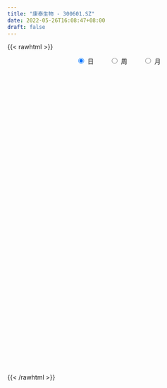 ```yaml
---
title: "康泰生物 - 300601.SZ"
date: 2022-05-26T16:08:47+08:00
draft: false
---
```

{{< rawhtml >}}
    <div style="text-align: center">
        <label style="padding: 1rem;"><input style="margin-right: .5rem" type="radio" name="period" value="D" checked onclick="period_change(this)">日</label>
        <label style="padding: 1rem;"><input style="margin-right: .5rem" type="radio" name="period" value="W" onclick="period_change(this)">周</label>
        <label style="padding: 1rem;"><input style="margin-right: .5rem" type="radio" name="period" value="M" onclick="period_change(this)">月</label>
    </div>
    <div id="chart" style="height: 700px;"></div> 
    <script type="text/javascript">
        const D_v = [157591.32,130739.62,96807.3,70412.9,81219.79,121779.11,111017.1,78171.06,74731.75,67696.69,101827.7,82038.8,86595.64,144730.75,92958.13,63086.51,44357.38,46524.31,60143.22,70137.97,184934.45,74313.95,112107.47,85290.79,111215.55,109765.49,82630.67,53279.9,64046.19,82889.28,73083.79,55543.58,56175.49,70438.43,64969.24,64443.91,67229.91,67510.41,51926.07,83695.88,79371.31,79627.63,56641.59,51236.12,65088.14,50916.62,119945.15,164902.64,135269.26,102887.72,70202.2,55582.97,71632.41,75748.34,66501.03,107015.68,73311.4,288946.39,182324.79,80677.66,75705.83,85048.46,57100.21,54515.05,43772.39,80051.89,44137.3,42536.88,81149.67,77238.54,59747.78,43034.31,77319.7,53675.17,81295.06,64558.06,85604.55,79567.23,54720.6,67064.95,64536.51,40101.42,130718.04,117718.56,47810.74,62526.15,94789.88,86370.16,150104.8,70610.59,48204.7,57213.11,68697.86,65426.74,53607.22,39865.08,62216.84,88875.37,57254.39,37557.38,45912.27,47546.37,44906.92,50518.82,35777.48,74972.11,174700.01,98171.37,55005.9,50968.87,41127.17,45767.44,51521.11,81171.35,45323.39,61063.23,45779.38,61681.13,40091.41,67044.97,38636.7,33527.53,62100.65,149513.16,74400.2,61665.75,39158.69,45449.3,38578.97,51565.93,70686.66,45071.12,124242.2,81942.42,40788.43,35248.26,51698.48,47785.42,28450.04,43068.41,59698.09,51466.04,48901.05,52443.5,42591.86,52169.87,77802.21,41394.4,24437.17,22809.87,72841.41,35045.32,23060.98,26621.87,32573.6,60618.77,48930.21,54694.46,132383.2,74968.78,46681.69,67035.22,48137.99,49466.1,37566.69,54420.06,44223.99,43928.6,58121.59,39509.17,51274.59,40271.07,47099.17,49515.31,42063.07,33874.31,43858.05,40847.82,46444.12,40342.57,76896.77,45308.24,51484.55,39378.89,28780.1,36862.52,75446.68,45796.23,67379.75,71441.43,87243.41,62663.23,40384.12,31424.36,32476.71,47119.17,80140.06,67986.58,94103.26,60126.04,88009.81,74604.33,68281.62,76174.54,129812.68,164600.19,160753.27,71567.22,72498.97,150610.25,89913.13,59783.54,83592.23,64305.93,46958.33,64694.04,45566.15,37603.44,37942.24,49359.69,41086.78,53320.78,82083.51,52463.48,73493.31,51896.0,35228.43,38568.14,120163.48,95781.52,72543.01,84419.09,94127.89,80402.83,72057.72,47282.08,36579.69,44944.73,75467.07,85398.85,52312.06,51679.66,296007.33,129308.64,104374.74,89398.67,84929.92,81513.98,51739.53,49471.4]
const D_histogram = [0.0,-0.843988604,-1.4592071558,-1.7955283897,-2.2211075629,-2.7376417326,-2.4205027318,-2.3162785398,-2.4207901889,-2.616495908,-1.9588670216,-1.3724184903,-1.189808353,-1.7318208555,-1.6543523723,-1.2480865139,-0.9342467525,-0.8657850982,-0.747155039,-0.296075578,-1.1114338756,-1.6339951563,-2.2487098633,-2.4522871209,-2.5314924979,-2.0728182548,-1.3854401799,-0.8593774367,-0.1697996664,0.7265394563,0.9444818443,1.3283194829,1.6688627824,1.5545363339,1.7641369311,1.8377835384,1.685771336,1.3067066815,0.9613458584,1.3499823157,1.8226124623,2.0764445663,2.0242599303,1.7898407259,1.6779151847,1.5162358649,1.9438809881,1.1368268589,0.0621486242,-1.0095046037,-1.7560036305,-1.8984947107,-1.4711150791,-1.3554641555,-0.9289772246,-0.0147508526,0.4800628485,2.0546949827,2.2782452593,2.1014130575,1.8308758894,1.214365418,0.8662909969,0.4214054863,0.2182592616,0.2607982962,0.3513935135,0.4417342962,0.091453445,0.2793999598,0.2652868868,0.14566436,-0.3307623744,-0.5614568689,-0.776880261,-0.9963953422,-1.2129802177,-1.5428153749,-1.5078332181,-1.0446381725,-0.8466891746,-0.7190517457,0.051330092,-0.0023514319,-0.0898052588,-0.239465217,-0.687049373,-1.1429454822,-0.6641763633,-0.5645420035,-0.3996812212,-0.1011052264,-0.0180142669,0.2019348978,0.2623053518,0.5297737631,0.5155108721,0.541855223,0.4289385284,0.5355349003,0.7492967237,0.7709780468,0.6610769515,0.8079997495,0.8236390069,1.1046541831,1.5915505547,1.9415743602,1.9807330316,1.786571374,1.5339619815,1.3814618241,1.0840410547,0.5602122359,0.2505956952,0.1464240803,0.0465986254,-0.1844984402,-0.2198575274,-0.2546216048,-0.3268151451,-0.3209365162,-0.1533813641,0.5244430913,0.7737995188,0.7455087555,0.7491090492,0.6635882602,0.5264551454,0.464431357,0.6482359003,0.6189055166,0.7777542518,0.6972821495,0.5115572742,0.3316115495,0.0433499422,-0.2601371937,-0.4226480995,-0.4471103165,-0.2378787883,-0.1223422263,-0.1312982328,-0.0318056237,-0.0577447072,-0.2322863475,-0.6121817408,-0.8352737294,-0.9005370555,-0.9252203798,-1.0748668099,-1.1438479851,-1.0781890232,-0.9374210686,-0.8677762339,-0.7282349044,-0.7253993975,-0.7716440467,-1.1501548426,-1.3117705668,-1.3221496482,-1.0127317034,-0.8352333001,-0.5608348486,-0.3945225881,-0.1416789588,-0.0249438152,-0.0066013736,-0.1000156679,-0.1664545957,-0.3282718124,-0.3600353804,-0.4494733625,-0.5291424943,-0.5813518737,-0.5593194309,-0.3336423741,-0.059041468,0.2211144905,0.371499367,0.2027106846,0.0968888404,0.226674732,0.3838574945,0.4661344529,0.5592658829,0.7085652694,0.6666481017,0.8220936562,0.766388002,0.9413564439,1.058774449,1.0658203544,1.0117375907,0.8764737033,0.7694486459,0.4114784169,-0.0623393001,-0.5206080995,-0.6765253483,-0.4238971875,-0.2191244406,-0.3104904687,-0.3324462497,0.047752379,0.7314499063,1.3030236822,1.4306014419,1.6005181318,2.0071404713,2.1316308435,1.8502837221,1.8956269465,1.7688934166,1.6492365143,1.2148877482,0.9140885465,0.4815752098,0.1635800371,-0.0663403687,-0.2990526363,-0.7210214901,-1.0253362268,-1.1469969295,-1.3545036665,-1.5437779268,-1.5831011512,-1.6727398851,-2.0062129993,-2.4462122901,-2.677364863,-2.499020635,-2.3625026778,-1.9253115236,-1.4796530324,-1.1692924888,-0.8022617131,-0.4554135751,-0.0828385288,0.3337445227,0.526206883,0.566906209,0.0431888396,-0.2000323032,-0.2510469939,-0.0647485011,0.2364240854,0.3003476285,0.448934246,0.4637223885]
const D_fast = [0.0,-1.054985755,-2.0350060957,-2.8202094271,-3.801065491,-5.0020100939,-5.289996776,-5.7648422189,-6.4745514153,-7.3243811114,-7.1564689804,-6.9131250716,-7.0279670227,-8.002934739,-8.3390543488,-8.2448101189,-8.1645320457,-8.3125166659,-8.3806753664,-8.0036148,-9.0968315664,-10.0278916362,-11.2047838091,-12.0214328469,-12.7335113484,-12.793041669,-12.452023639,-12.140805255,-11.4936774013,-10.4157034145,-9.9616405655,-9.2457230562,-8.4879640611,-8.2136564261,-7.5630215961,-7.0299291042,-6.7604984727,-6.8128864568,-6.9179108152,-6.1917787791,-5.2634955168,-4.4905522712,-4.0366719247,-3.8236309476,-3.5160776926,-3.2986980461,-2.3850826759,-2.9079300904,-3.9670711691,-5.2911005479,-6.4766004823,-7.0937152402,-7.0341143783,-7.2573294936,-7.0630868689,-6.15254821,-5.5377187968,-3.449412917,-2.6563013255,-2.3077802629,-2.1205984587,-2.4335175756,-2.5650192475,-2.9045533865,-3.0531347958,-2.9453961872,-2.7669525914,-2.5661782347,-2.8935957247,-2.6357992199,-2.5835905713,-2.6667970081,-3.225914336,-3.5969730478,-4.0066165052,-4.4752304219,-4.9950603518,-5.7105993527,-6.0525755004,-5.8505399979,-5.8642632937,-5.9163888013,-5.1331744405,-5.1874438224,-5.2973489641,-5.5068752265,-6.1262217258,-6.8678542055,-6.5551291774,-6.5966303185,-6.5316898415,-6.2583901533,-6.1798027605,-5.9093698714,-5.7834230794,-5.3835112273,-5.2688964004,-5.1070882436,-5.1127703061,-4.8722902091,-4.4712042048,-4.2567783701,-4.2014102275,-3.8524874921,-3.630938483,-3.073759761,-2.1889757507,-1.3535583552,-0.8192164259,-0.56673524,-0.4358541371,-0.2429888385,-0.2693993442,-0.6531751041,-0.900142721,-0.9677083158,-1.0558841143,-1.33310579,-1.4234292591,-1.5218487376,-1.6757460642,-1.7501015644,-1.6208917532,-0.8119565251,-0.3691502179,-0.2110637923,-0.0201862362,0.0601900397,0.0546707114,0.1087547622,0.4546182805,0.580014276,0.9333015742,1.0271500093,0.9693144526,0.8722716152,0.5948474935,0.2263260592,-0.0418468715,-0.1780866677,-0.0283248366,0.0566261688,0.0148456042,0.1063868074,0.0660115471,-0.1666016801,-0.6995425086,-1.1314529296,-1.4218505195,-1.6778389388,-2.0962020713,-2.4511452428,-2.6550335367,-2.7486208492,-2.895920073,-2.9384374697,-3.1169518122,-3.3561074729,-4.0221569796,-4.5117153454,-4.8526318389,-4.79639682,-4.8277067417,-4.6935170024,-4.6258353889,-4.4084114993,-4.2979123094,-4.2812202113,-4.3996384226,-4.5076909993,-4.751576169,-4.8733485822,-5.0751549049,-5.2871096603,-5.4846570081,-5.602454423,-5.4601879597,-5.2003474206,-4.8649128396,-4.6216531212,-4.7397641325,-4.8213637666,-4.6349091921,-4.3817620559,-4.1829514842,-3.9500035835,-3.6235628798,-3.498818022,-3.1378490535,-3.0019577071,-2.5916501542,-2.2095385369,-1.9360375429,-1.7371859089,-1.6533313705,-1.5679942664,-1.8230948912,-2.3124974332,-2.9009182575,-3.2259668434,-3.0793129795,-2.9293213427,-3.098309988,-3.2033773314,-2.811240608,-1.9446806041,-1.0473509076,-0.5621227875,0.0079234353,0.9163308926,1.5737289758,1.7549527848,2.2742027459,2.5896925702,2.8823447964,2.7517179674,2.6794409023,2.3673213681,2.0902212046,1.8437157066,1.53624028,0.9340160536,0.3733672603,-0.0350426748,-0.5811753285,-1.1563940705,-1.5914925827,-2.0993162879,-2.9343426519,-3.9858950151,-4.8863888038,-5.3327997345,-5.7869074468,-5.8310441736,-5.7552989404,-5.7372615191,-5.5707961717,-5.3378014274,-4.9859360133,-4.4859168311,-4.1619027501,-3.9794768718,-4.4923970314,-4.78562625,-4.8994026891,-4.7292913216,-4.3690127137,-4.2300022635,-3.9691820844,-3.8384633449]
const D_slow = [0.0,-0.210997151,-0.5757989399,-1.0246810374,-1.5799579281,-2.2643683613,-2.8694940442,-3.4485636792,-4.0537612264,-4.7078852034,-5.1976019588,-5.5407065814,-5.8381586696,-6.2711138835,-6.6847019766,-6.996723605,-7.2302852932,-7.4467315677,-7.6335203274,-7.7075392219,-7.9853976908,-8.3938964799,-8.9560739458,-9.569145726,-10.2020188505,-10.7202234142,-11.0665834591,-11.2814278183,-11.3238777349,-11.1422428708,-10.9061224098,-10.574042539,-10.1568268435,-9.76819276,-9.3271585272,-8.8677126426,-8.4462698086,-8.1195931382,-7.8792566736,-7.5417610947,-7.0861079791,-6.5669968376,-6.060931855,-5.6134716735,-5.1939928773,-4.8149339111,-4.3289636641,-4.0447569493,-4.0292197933,-4.2815959442,-4.7205968518,-5.1952205295,-5.5629992993,-5.9018653381,-6.1341096443,-6.1377973574,-6.0177816453,-5.5041078997,-4.9345465848,-4.4091933204,-3.9514743481,-3.6478829936,-3.4313102444,-3.3259588728,-3.2713940574,-3.2061944834,-3.118346105,-3.0079125309,-2.9850491697,-2.9151991797,-2.848877458,-2.812461368,-2.8951519616,-3.0355161789,-3.2297362441,-3.4788350797,-3.7820801341,-4.1677839778,-4.5447422824,-4.8059018255,-5.0175741191,-5.1973370555,-5.1845045325,-5.1850923905,-5.2075437052,-5.2674100095,-5.4391723527,-5.7249087233,-5.8909528141,-6.032088315,-6.1320086203,-6.1572849269,-6.1617884936,-6.1113047692,-6.0457284312,-5.9132849904,-5.7844072724,-5.6489434667,-5.5417088346,-5.4078251095,-5.2205009285,-5.0277564168,-4.862487179,-4.6604872416,-4.4545774899,-4.1784139441,-3.7805263054,-3.2951327154,-2.7999494575,-2.353306614,-1.9698161186,-1.6244506626,-1.3534403989,-1.2133873399,-1.1507384161,-1.1141323961,-1.1024827397,-1.1486073498,-1.2035717316,-1.2672271328,-1.3489309191,-1.4291650482,-1.4675103892,-1.3363996164,-1.1429497367,-0.9565725478,-0.7692952855,-0.6033982204,-0.4717844341,-0.3556765948,-0.1936176197,-0.0388912406,0.1555473224,0.3298678597,0.4577571783,0.5406600657,0.5514975513,0.4864632528,0.380801228,0.2690236488,0.2095539518,0.1789683952,0.146143837,0.1381924311,0.1237562543,0.0656846674,-0.0873607678,-0.2961792002,-0.521313464,-0.752618559,-1.0213352614,-1.3072972577,-1.5768445135,-1.8111997806,-2.0281438391,-2.2102025652,-2.3915524146,-2.5844634263,-2.8720021369,-3.1999447786,-3.5304821907,-3.7836651165,-3.9924734416,-4.1326821537,-4.2313128008,-4.2667325405,-4.2729684943,-4.2746188377,-4.2996227546,-4.3412364036,-4.4233043567,-4.5133132018,-4.6256815424,-4.757967166,-4.9033051344,-5.0431349921,-5.1265455856,-5.1413059526,-5.08602733,-4.9931524883,-4.9424748171,-4.918252607,-4.861583924,-4.7656195504,-4.6490859372,-4.5092694664,-4.3321281491,-4.1654661237,-3.9599427097,-3.7683457091,-3.5330065982,-3.2683129859,-3.0018578973,-2.7489234996,-2.5298050738,-2.3374429123,-2.2345733081,-2.2501581331,-2.380310158,-2.5494414951,-2.655415792,-2.7101969021,-2.7878195193,-2.8709310817,-2.858992987,-2.6761305104,-2.3503745899,-1.9927242294,-1.5925946964,-1.0908095786,-0.5579018677,-0.0953309372,0.3785757994,0.8207991536,1.2331082821,1.5368302192,1.7653523558,1.8857461583,1.9266411675,1.9100560753,1.8352929163,1.6550375437,1.398703487,1.1119542547,0.773328338,0.3873838563,-0.0083914315,-0.4265764028,-0.9281296526,-1.5396827251,-2.2090239408,-2.8337790996,-3.424404769,-3.9057326499,-4.275645908,-4.5679690302,-4.7685344585,-4.8823878523,-4.9030974845,-4.8196613538,-4.6881096331,-4.5463830808,-4.5355858709,-4.5855939467,-4.6483556952,-4.6645428205,-4.6054367991,-4.530349892,-4.4181163305,-4.3021857334]
const D_data = [['2021-05-17', 217.6243, 201.3074, 199.3526, 221.3145],['2021-05-18', 201.477, 188.0824, 184.5617, 203.2623],['2021-05-19', 189.2992, 186.0079, 180.5324, 192.9795],['2021-05-20', 186.8357, 185.4993, 181.5198, 188.5013],['2021-05-21', 187.9727, 180.5125, 178.3282, 187.9727],['2021-05-24', 179.8043, 174.5482, 166.6791, 181.4899],['2021-05-25', 183.2751, 182.0185, 177.4107, 184.482],['2021-05-26', 178.0091, 178.1387, 171.8454, 179.8143],['2021-05-27', 176.6527, 173.0821, 169.721, 176.6527],['2021-05-28', 173.0921, 168.4743, 167.2974, 173.2616],['2021-05-31', 171.5462, 177.8794, 170.0501, 181.8988],['2021-06-01', 182.5172, 178.2584, 175.5356, 185.0106],['2021-06-02', 181.0909, 173.4412, 172.753, 183.5145],['2021-06-03', 173.5409, 161.3432, 160.9442, 173.5409],['2021-06-04', 159.4881, 165.562, 155.6981, 165.9909],['2021-06-07', 165.7016, 168.8533, 162.5699, 172.0947],['2021-06-08', 167.8659, 167.7562, 166.3599, 172.2643],['2021-06-09', 166.2602, 163.9463, 163.1983, 169.0428],['2021-06-10', 164.0261, 163.3578, 162.54, 167.3872],['2021-06-11', 163.1584, 167.5567, 160.655, 168.8433],['2021-06-15', 163.0686, 149.0058, 147.5995, 163.1484],['2021-06-16', 150.5717, 146.7717, 145.1261, 153.2546],['2021-06-17', 147.6095, 139.7303, 139.6605, 147.9087],['2021-06-18', 142.6227, 139.4511, 138.5335, 143.5702],['2021-06-21', 139.6904, 136.828, 136.5188, 141.2862],['2021-06-22', 137.6359, 141.2563, 134.943, 141.6054],['2021-06-23', 140.1293, 144.2883, 139.6306, 146.8116],['2021-06-24', 143.3508, 143.0615, 141.7849, 145.6148],['2021-06-25', 143.6201, 146.3827, 142.134, 147.8688],['2021-06-28', 147.6095, 151.8982, 145.3954, 152.2572],['2021-06-29', 151.3895, 145.515, 145.515, 151.3895],['2021-06-30', 144.6174, 148.6069, 143.5004, 150.4021],['2021-07-01', 150.1228, 149.7538, 149.1853, 153.7931],['2021-07-02', 149.5145, 144.5376, 143.2809, 149.5145],['2021-07-05', 144.5376, 148.8263, 142.6327, 149.2053],['2021-07-06', 148.6069, 148.0384, 144.1187, 149.1055],['2021-07-07', 148.3077, 145.1759, 145.0762, 150.2026],['2021-07-08', 145.1759, 140.9072, 140.4185, 146.3728],['2021-07-09', 141.4558, 139.1319, 138.3141, 142.124],['2021-07-12', 138.8327, 148.2777, 135.8406, 148.6069],['2021-07-13', 150.6016, 151.8982, 148.6866, 156.1669],['2021-07-14', 150.5218, 151.7186, 149.704, 157.2141],['2021-07-15', 151.7087, 149.1754, 146.1135, 151.7087],['2021-07-16', 148.4473, 146.8116, 145.9838, 150.3822],['2021-07-19', 149.6042, 148.0284, 147.4898, 153.843],['2021-07-20', 149.5544, 147.2305, 146.2132, 152.5464],['2021-07-21', 146.6121, 156.0771, 144.1187, 157.4834],['2021-07-22', 156.0771, 140.2091, 139.5209, 156.5758],['2021-07-23', 138.6233, 131.6517, 127.6722, 138.6233],['2021-07-26', 131.532, 124.8896, 121.7579, 131.532],['2021-07-27', 125.7374, 122.2765, 121.1595, 127.8617],['2021-07-28', 122.2665, 125.2586, 120.9301, 125.5179],['2021-07-29', 127.4229, 131.0533, 125.9069, 131.8412],['2021-07-30', 128.6596, 126.6649, 123.6728, 130.3352],['2021-08-02', 126.6649, 130.2554, 122.9348, 131.0433],['2021-08-03', 130.2554, 138.7529, 128.7594, 142.6127],['2021-08-04', 137.6359, 136.6385, 133.6564, 138.733],['2021-08-05', 147.7092, 155.9873, 146.8116, 158.5705],['2021-08-06', 149.6042, 144.9266, 143.0416, 150.5916],['2021-08-09', 141.6253, 141.1266, 138.7529, 144.0589],['2021-08-10', 141.3959, 139.7204, 138.6332, 143.5004],['2021-08-11', 138.6332, 133.6564, 133.6464, 139.0621],['2021-08-12', 130.1557, 134.7336, 130.0958, 136.09],['2021-08-13', 134.3745, 131.4024, 130.9336, 135.6312],['2021-08-16', 129.9562, 132.4596, 129.657, 134.6338],['2021-08-17', 133.5766, 134.8333, 133.5766, 138.4338],['2021-08-18', 134.6338, 135.5913, 134.1451, 137.2369],['2021-08-19', 135.6412, 135.9603, 134.8931, 138.2343],['2021-08-20', 135.6212, 129.5174, 126.6849, 135.6212],['2021-08-23', 129.1683, 135.5514, 129.1683, 137.1472],['2021-08-24', 134.6538, 133.2974, 130.9536, 136.1299],['2021-08-25', 132.6491, 131.3725, 129.9761, 134.1451],['2021-08-26', 132.0606, 124.7998, 124.3311, 132.0606],['2021-08-27', 125.1689, 125.1788, 123.623, 128.0213],['2021-08-30', 126.1662, 123.1741, 121.6681, 129.4475],['2021-08-31', 123.1143, 120.7506, 119.0451, 124.4308],['2021-09-01', 121.8776, 118.1973, 113.6992, 121.8776],['2021-09-02', 119.6235, 113.6194, 112.9612, 120.4214],['2021-09-03', 113.6992, 115.5443, 111.7045, 116.1826],['2021-09-06', 118.686, 120.571, 118.686, 121.6781],['2021-09-07', 120.571, 117.5789, 116.0729, 120.571],['2021-09-08', 118.4865, 116.2225, 115.7039, 118.5564],['2021-09-09', 115.8136, 125.7074, 113.3701, 126.5652],['2021-09-10', 121.6881, 116.6015, 116.3023, 122.6555],['2021-09-13', 116.6913, 115.0157, 114.2976, 118.1973],['2021-09-14', 115.6341, 112.7118, 112.4026, 116.3422],['2021-09-15', 112.2032, 106.219, 105.3114, 112.2032],['2021-09-16', 105.7203, 102.1298, 101.7309, 107.1166],['2021-09-17', 102.828, 112.3528, 99.8359, 118.5264],['2021-09-22', 107.715, 107.8247, 106.5182, 110.6273],['2021-09-23', 106.3187, 108.104, 104.3839, 110.6972],['2021-09-24', 108.104, 109.9591, 106.4085, 112.1334],['2021-09-27', 109.7098, 107.366, 106.229, 112.3727],['2021-09-28', 107.3061, 109.1014, 105.7303, 112.0835],['2021-09-29', 109.8, 107.18, 106.87, 112.99],['2021-09-30', 109.24, 110.13, 108.35, 111.35],['2021-10-08', 105.0, 106.87, 103.01, 107.9],['2021-10-11', 106.01, 107.02, 105.64, 112.3],['2021-10-12', 106.5, 104.63, 103.57, 109.0],['2021-10-13', 104.44, 106.97, 103.8, 107.2],['2021-10-14', 106.97, 108.94, 106.91, 110.6],['2021-10-15', 109.98, 107.05, 106.73, 110.97],['2021-10-18', 106.32, 105.03, 104.01, 107.8],['2021-10-19', 105.78, 108.26, 104.28, 108.5],['2021-10-20', 108.15, 107.06, 105.59, 109.38],['2021-10-21', 107.06, 111.35, 106.29, 111.55],['2021-10-22', 107.99, 116.53, 106.8, 121.19],['2021-10-25', 116.68, 118.0, 113.61, 118.68],['2021-10-26', 117.65, 116.3, 115.63, 119.48],['2021-10-27', 116.32, 114.1, 113.4, 117.38],['2021-10-28', 114.1, 113.18, 112.01, 116.44],['2021-10-29', 114.0, 114.25, 111.2, 115.8],['2021-11-01', 115.14, 111.99, 111.5, 115.89],['2021-11-02', 111.83, 107.4, 105.97, 111.83],['2021-11-03', 108.0, 107.98, 107.12, 109.74],['2021-11-04', 109.74, 109.43, 107.92, 112.35],['2021-11-05', 108.12, 108.85, 107.61, 111.2],['2021-11-08', 106.88, 106.09, 103.41, 107.76],['2021-11-09', 106.0, 107.49, 106.0, 109.79],['2021-11-10', 108.48, 106.94, 105.0, 109.45],['2021-11-11', 105.63, 105.76, 105.0, 107.48],['2021-11-12', 106.0, 106.1, 105.31, 106.95],['2021-11-15', 106.5, 108.2, 106.17, 109.28],['2021-11-16', 107.31, 116.84, 107.31, 117.36],['2021-11-17', 115.3, 114.33, 114.0, 117.38],['2021-11-18', 115.0, 111.91, 111.6, 116.77],['2021-11-19', 112.2, 112.72, 111.3, 113.48],['2021-11-22', 113.7, 111.85, 111.03, 113.77],['2021-11-23', 112.03, 111.0, 110.79, 113.5],['2021-11-24', 111.19, 111.74, 109.5, 113.5],['2021-11-25', 111.98, 115.56, 111.51, 116.61],['2021-11-26', 115.98, 113.8, 113.62, 116.31],['2021-11-29', 119.72, 117.08, 115.13, 121.0],['2021-11-30', 115.97, 114.92, 113.21, 117.04],['2021-12-01', 114.47, 113.42, 113.02, 114.58],['2021-12-02', 113.06, 112.91, 112.55, 114.27],['2021-12-03', 112.56, 110.51, 110.0, 113.28],['2021-12-06', 111.0, 108.7, 108.6, 112.55],['2021-12-07', 108.74, 108.99, 108.11, 109.69],['2021-12-08', 108.37, 109.91, 106.72, 110.62],['2021-12-09', 109.5, 113.1, 109.1, 113.5],['2021-12-10', 112.43, 112.69, 111.58, 113.88],['2021-12-13', 112.68, 111.34, 111.25, 114.88],['2021-12-14', 111.35, 112.9, 111.34, 114.92],['2021-12-15', 112.55, 111.51, 111.51, 113.79],['2021-12-16', 111.05, 109.0, 108.55, 112.25],['2021-12-17', 109.0, 104.58, 103.0, 109.98],['2021-12-20', 104.58, 104.3, 103.66, 105.6],['2021-12-21', 103.99, 104.74, 103.25, 105.5],['2021-12-22', 105.16, 104.18, 104.0, 105.36],['2021-12-23', 104.31, 101.21, 99.94, 104.31],['2021-12-24', 100.97, 100.57, 100.01, 101.82],['2021-12-27', 100.6, 101.15, 100.3, 101.81],['2021-12-28', 101.27, 101.6, 101.07, 102.12],['2021-12-29', 101.89, 100.28, 100.25, 102.1],['2021-12-30', 100.3, 100.78, 96.51, 100.82],['2021-12-31', 100.69, 98.54, 98.1, 101.61],['2022-01-04', 98.19, 96.85, 96.13, 98.48],['2022-01-05', 96.87, 90.37, 89.8, 97.36],['2022-01-06', 89.89, 90.2, 88.57, 91.48],['2022-01-07', 90.0, 90.09, 89.64, 90.99],['2022-01-10', 90.0, 93.45, 89.99, 93.54],['2022-01-11', 93.69, 91.82, 90.85, 93.69],['2022-01-12', 92.65, 93.12, 91.37, 94.48],['2022-01-13', 92.84, 91.98, 91.78, 93.5],['2022-01-14', 91.02, 93.38, 90.65, 94.18],['2022-01-17', 93.39, 92.0, 91.21, 93.5],['2022-01-18', 91.73, 90.51, 90.35, 92.45],['2022-01-19', 90.08, 88.25, 87.15, 90.5],['2022-01-20', 88.49, 87.43, 87.14, 90.0],['2022-01-21', 87.73, 84.79, 84.77, 87.84],['2022-01-24', 84.54, 84.98, 83.66, 85.96],['2022-01-25', 85.0, 82.95, 82.88, 86.25],['2022-01-26', 82.95, 81.55, 81.01, 83.72],['2022-01-27', 81.7, 80.4, 80.2, 82.22],['2022-01-28', 80.61, 80.08, 80.0, 81.44],['2022-02-07', 80.69, 82.22, 80.66, 82.63],['2022-02-08', 82.0, 83.3, 81.4, 83.37],['2022-02-09', 83.07, 84.21, 82.6, 84.8],['2022-02-10', 83.26, 83.27, 82.78, 84.18],['2022-02-11', 83.0, 78.74, 78.3, 83.25],['2022-02-14', 78.1, 78.2, 77.0, 80.6],['2022-02-15', 78.89, 80.65, 77.65, 80.74],['2022-02-16', 80.6, 81.33, 79.79, 82.11],['2022-02-17', 81.33, 80.71, 80.18, 81.46],['2022-02-18', 80.73, 81.08, 79.3, 81.26],['2022-02-21', 82.62, 82.32, 81.5, 84.68],['2022-02-22', 81.01, 80.16, 79.6, 81.36],['2022-02-23', 80.01, 82.96, 79.82, 84.0],['2022-02-24', 82.26, 80.67, 79.5, 84.73],['2022-02-25', 81.8, 84.05, 81.61, 85.1],['2022-02-28', 83.79, 84.44, 82.4, 85.47],['2022-03-01', 84.3, 83.8, 83.25, 84.83],['2022-03-02', 83.5, 83.33, 82.4, 83.95],['2022-03-03', 84.2, 82.18, 82.18, 84.39],['2022-03-04', 81.9, 82.19, 81.51, 84.39],['2022-03-07', 82.19, 77.93, 77.0, 82.48],['2022-03-08', 78.21, 74.04, 73.96, 79.09],['2022-03-09', 74.21, 71.14, 68.46, 75.2],['2022-03-10', 72.56, 72.43, 71.61, 73.56],['2022-03-11', 71.55, 77.0, 70.5, 77.17],['2022-03-14', 76.2, 77.0, 76.0, 78.78],['2022-03-15', 75.98, 72.99, 72.99, 77.5],['2022-03-16', 74.35, 72.89, 69.5, 74.8],['2022-03-17', 73.99, 78.38, 73.96, 80.0],['2022-03-18', 78.5, 84.99, 77.81, 85.19],['2022-03-21', 87.05, 87.45, 85.84, 90.5],['2022-03-22', 86.66, 84.57, 84.48, 86.97],['2022-03-23', 84.68, 86.87, 83.56, 87.3],['2022-03-24', 85.3, 92.66, 84.51, 95.0],['2022-03-25', 91.48, 92.11, 90.1, 92.95],['2022-03-28', 90.21, 88.15, 86.9, 90.89],['2022-03-29', 88.82, 93.13, 88.01, 93.9],['2022-03-30', 94.08, 92.31, 92.23, 95.86],['2022-03-31', 92.34, 93.25, 91.33, 94.14],['2022-04-01', 92.01, 89.15, 88.6, 92.64],['2022-04-06', 90.2, 89.92, 87.99, 91.0],['2022-04-07', 88.33, 87.1, 86.95, 89.6],['2022-04-08', 87.13, 87.03, 86.2, 89.4],['2022-04-11', 86.76, 86.96, 85.58, 88.97],['2022-04-12', 87.01, 85.79, 84.47, 87.69],['2022-04-13', 85.1, 81.48, 79.67, 85.1],['2022-04-14', 85.99, 80.5, 77.6, 85.99],['2022-04-15', 79.47, 80.94, 79.2, 83.56],['2022-04-18', 80.08, 78.1, 76.17, 80.76],['2022-04-19', 78.19, 76.17, 75.59, 79.24],['2022-04-20', 76.57, 76.2, 75.91, 78.0],['2022-04-21', 76.5, 73.88, 73.33, 77.2],['2022-04-22', 73.37, 68.1, 67.75, 73.65],['2022-04-25', 68.01, 62.7, 62.52, 68.01],['2022-04-26', 63.56, 61.17, 60.95, 64.47],['2022-04-27', 61.18, 63.72, 59.15, 63.88],['2022-04-28', 66.0, 61.65, 60.53, 66.0],['2022-04-29', 61.81, 64.73, 61.35, 65.07],['2022-05-05', 64.3, 65.28, 63.3, 66.38],['2022-05-06', 63.4, 63.94, 63.1, 65.1],['2022-05-09', 64.28, 65.03, 63.67, 65.69],['2022-05-10', 63.88, 65.52, 63.65, 66.0],['2022-05-11', 65.94, 66.88, 65.22, 68.86],['2022-05-12', 66.88, 68.98, 66.24, 71.2],['2022-05-13', 68.53, 67.49, 66.92, 69.8],['2022-05-16', 67.49, 66.0, 65.56, 68.2],['2022-05-17', 63.95, 57.21, 55.62, 63.96],['2022-05-18', 57.58, 57.93, 56.18, 59.18],['2022-05-19', 56.78, 58.7, 56.51, 59.8],['2022-05-20', 59.55, 61.25, 59.5, 62.65],['2022-05-23', 62.6, 63.42, 60.76, 63.75],['2022-05-24', 62.97, 61.0, 60.67, 63.23],['2022-05-25', 60.9, 62.3, 60.6, 62.54],['2022-05-26', 62.19, 60.81, 60.5, 62.52]]
const W_v = [41092.08,77331.23,160952.29,183601.41,115437.4,75619.9,46514.73,100007.89,99108.24,201130.96,130543.25,233745.94,250302.39,140633.0,121548.69,126076.15,92872.13,98201.36,90626.62,110604.82,70762.69,63132.05,42293.19,35350.91,36047.34,43411.3,68696.5,36355.09,51171.27,209443.72,56476.82,30385.56,148106.73,140153.81,142049.78,225465.42,192847.54,168688.77,125137.43,151946.66,219819.25,120386.04,289489.03,249693.06,202535.83,250815.69,225228.42,204884.91,196182.87,243459.77,455804.3,335244.92,416538.07,1228754.5600000001,698681.4399999999,606519.3199999999,627063.79,508627.71,457334.2,382860.51,423071.61,391501.1,356034.17,303816.07,403763.65,322697.7,340223.05,296619.92,645159.8200000001,326411.0000000001,216362.44,387801.1,213109.07,218587.42,258794.21,160276.08,369974.15,536510.95,315061.63,304404.51,528620.12,514301.0,686950.4099999999,602461.3,488703.4700000001,490964.2,550975.42,430490.1,329513.72,219390.58,227220.16,136363.83,270336.07,221423.29,144866.69,153565.97,166891.56,161181.64,160633.81,166672.91,280173.27,152177.6,174811.55,141620.39,209081.29,231735.17,200387.51,286654.95,219809.03,281711.49,217583.59,231871.69,260978.62,32299.34,285466.64,223336.11,198950.27,225395.26,186010.0,205333.03,284499.66,338091.85,189254.05,242734.33,212936.29,151243.74,212993.96,278182.26,221013.85,303449.91,297284.53,291552.9,242190.44,269036.7,204551.9,237206.09,313441.97,304194.59,156924.11,214302.23,229454.7,152749.17,193517.07,115315.8,162038.96,198351.08,219897.03,408355.71,356971.89,271668.33,169824.1,223280.21,318378.14,349466.43,407627.79,476221.96,689248.89,566768.4600000001,310823.24,284540.81,223369.31,413788.68,261256.14,302242.46,142355.97,65547.06,297791.64,234337.76,238872.58,200142.45,221948.61,255983.47,327106.58,442539.47,349340.75,388978.52,343441.0,277907.76,624204.5599999999,329141.9999999999,425224.7,365562.05,607777.1799999999,296887.34,286283.06,406042.05,315330.46,398234.33,352286.7499999999,284088.1900000001,179263.8,218117.58,292774.98,334983.02,613904.72,303395.08,467902.96,536770.9300000001,453395.71,508151.02,284249.39,456646.66,420937.8,338130.57,316079.54,350572.53,536121.8100000001,376053.64,718099.29,353047.21,291648.13,311015.5,365745.4999999999,420139.48,441601.73,176028.4,227596.9,62216.84,277145.78,380875.34,291040.75,284858.46,240981.74,386838.45,251351.98,333919.79,230468.0,273908.49,196528.17,191805.43,308728.13,256626.06,237057.94,212822.93,248389.33,201814.3,347307.5,214067.59,390365.75,513473.36,545342.84,319334.0699999999,121111.83,278314.24,319349.36,427274.34,119339.8,294702.4,670769.04,267654.83]
const W_histogram = [0.0,-0.0084303134,0.1584163905,0.2682650071,0.3132419263,0.2815888106,0.2657706196,0.313241892,0.3647088825,0.4936021358,0.5682396063,0.7150119105,1.0465789825,1.158690646,1.2858607796,1.2390965666,1.3170369347,1.0379249825,0.6982843963,0.7334177696,0.6523750824,0.4898855351,0.3153888939,0.0435094219,-0.182878449,-0.3967334657,-0.4957086334,-0.5551622149,-0.6453680908,-0.9975062236,-0.9924101397,-0.9107259992,-0.5664364881,-0.2885887898,-0.0165152381,0.2820037456,0.6415418823,0.943513177,0.9775694073,0.9666535454,1.3127115547,1.4560239658,2.0641859519,2.219759725,2.4154663412,1.9764703097,2.0532249569,1.5307081622,1.1421855134,0.9363961423,0.854425827,1.1782591169,0.7497641256,-0.9096547555,-1.8551421965,-2.677089354,-3.0725160514,-2.9944483746,-2.8471762654,-2.7589930756,-2.8194309071,-2.6793428806,-2.3249635055,-2.3107907202,-2.335765503,-2.2685524698,-1.8477050159,-1.6684783499,-1.1673295225,-0.8043671317,-0.5585043147,-0.3002096418,-0.3089249004,-0.5129366954,-0.5193620278,-0.54278788,-0.6604495397,-0.7750921208,-0.8693063987,-0.7780300368,-0.3672446159,0.020644329,0.6395381265,0.9966505883,1.2901812734,1.5742442078,2.3900392832,2.7848032766,2.6652891556,2.4159659272,2.1535859783,1.7988603989,1.3659563115,0.9928360371,0.613748535,0.4436298681,-0.0779474219,-0.1994519969,-0.1677676171,-0.0331198427,0.5018961473,0.7118176538,0.7275771198,0.8395813585,1.0085730243,1.2186417525,1.5124428332,1.6817113309,1.9901667299,1.8055261903,1.4425203472,1.095894118,0.8933656733,0.6969894322,1.0925054306,1.2094459133,1.0120421365,1.0887287833,0.9197227689,0.8836187115,0.3894752532,-0.3965962073,-0.5561750429,-0.2499233141,-0.4370789045,-0.4024374697,-0.8172586758,-0.6110339099,-0.0973750549,0.4450518818,0.8020172826,1.6523403041,1.8729607065,1.8336074333,2.0465398741,1.3174346747,0.275125222,0.4429163335,0.6091611047,0.9441077919,1.3123571464,1.6588586746,1.7982740579,1.6675284892,1.9085448755,1.8669379362,1.8703502723,1.2470573476,0.6609900254,0.8497211058,0.9824745788,1.1579657235,3.0616287149,4.4114277297,5.5155766052,6.9231784971,7.9670606341,5.7041820134,4.2114905561,2.8611742164,0.9705858744,-2.2444183187,-3.9740856327,-4.2160445122,-4.7183062562,-4.6286759464,-5.1481335142,-6.6557982817,-5.881711008,-6.3473604522,-6.5773374171,-7.2989621556,-8.4047592167,-7.2752862997,-6.7586292158,-5.0325217339,-2.8284971942,-1.675179609,-1.3516373796,-2.1349023451,-1.3255072127,-2.1541662202,-0.3458993361,2.0982257386,1.4282035769,-0.1911769527,-1.863910467,-3.9987989431,-5.0318913636,-4.606716132,-3.861709356,-3.5842594388,-3.5833233103,-2.2225510555,0.9770335617,2.5279360589,5.327440547,5.3906029353,4.3990320694,3.3707219509,2.6787608155,0.3068541886,-0.7583775936,-1.5071496815,-2.2421131686,-2.0897038041,-2.8419029352,-3.4659608772,-2.4854236728,-2.5733957943,-2.5778253745,-2.6803675369,-3.1708922015,-3.1893362476,-3.2422634404,-3.1882579299,-2.8991266653,-2.6901241987,-2.3166370641,-1.260848581,-0.5803750055,-0.3686014113,-0.2917444807,0.2951567864,0.8167550485,0.9893348687,1.2809374984,0.9722517513,0.5629351593,0.2370780866,-0.4296359607,-0.5248437036,-1.0138090408,-1.4740184273,-1.6736540914,-1.4608383638,-0.9571275723,-0.6035525712,-0.5737519629,0.0939754374,1.070804062,1.5444417446,1.7279469658,1.462688668,0.4959563747,-0.2565456335,-0.6700905586,-0.5710091094,-0.7792908768,-0.7973848677]
const W_fast = [0.0,-0.0105378917,0.1959129098,0.3728277781,0.4961151789,0.5348592658,0.5854837297,0.7112654752,0.8539096863,1.1062034735,1.3229008456,1.6484261274,2.2416379451,2.6434222701,3.0920575986,3.3550675272,3.762267129,3.7426364225,3.5775669353,3.796054751,3.8781058344,3.8380876709,3.7424382532,3.4814361366,3.2093286534,2.8962902703,2.6733879442,2.4751438091,2.2235959105,1.6220812217,1.3790747707,1.2330774114,1.4357578005,1.6414583013,1.9094030435,2.2784229636,2.7983465708,3.3361961598,3.6146447419,3.8453922664,4.5196281644,5.0269465669,6.151155041,6.8616687454,7.6612419468,7.7163634928,8.3064243792,8.166584625,8.0636083546,8.091918019,8.2235541605,8.8419522296,8.6008982697,6.7140656998,5.3047927097,3.8135732136,2.6500175034,1.9794730866,1.4149511294,0.8133860503,0.0480904921,-0.4816572016,-0.7085187029,-1.2720435976,-1.8809597562,-2.3808848405,-2.4219636405,-2.659856562,-2.4505401152,-2.2886695074,-2.182432769,-1.9991905065,-2.0851369903,-2.4173829591,-2.5536487984,-2.7127716207,-2.9955456653,-3.3039612766,-3.6155021542,-3.7187333015,-3.3997590346,-3.0067090074,-2.2279306783,-1.6216555695,-1.005579566,-0.3279555796,1.0853493166,2.1763141291,2.723122297,3.0777905505,3.3538070961,3.4487966165,3.3573816069,3.2324703418,3.0068199735,2.9476087735,2.406544628,2.2351770539,2.2249195293,2.3512873431,3.01177737,3.3996532899,3.5973070358,3.9192066141,4.340341536,4.8550707023,5.5269824913,6.1166788218,6.9226759032,7.1894169112,7.1870411549,7.1143884552,7.1352014289,7.1130725458,7.7817149018,8.2010168628,8.2566236201,8.6054924628,8.6664171406,8.8512177611,8.4544431161,7.5692226038,7.2706000075,7.5143709077,7.2179455913,7.1519776585,6.5328417835,6.5863080719,7.0756231632,7.7293130704,8.2867827918,9.5501908893,10.2390514683,10.6581000534,11.3826674628,10.9829209321,10.0093927849,10.2879129797,10.6064480271,11.1774216623,11.8737603034,12.6349765002,13.223960398,13.5100969515,14.2282495567,14.6533771015,15.1243770057,14.8128484178,14.392028602,14.7931899589,15.1715620765,15.6365446522,18.3056148222,20.7582707695,23.2413137963,26.3797103125,29.4153576079,28.5785244906,28.1387056723,27.5036828868,25.8557410133,22.0796322406,19.3564435184,18.0604735108,16.3786352027,15.311096526,13.5046055796,10.3329912417,9.6366507634,7.5841612062,5.7098498869,3.1634846096,-0.0435022556,-0.7328509135,-1.9058511337,-1.4378740853,0.0590261559,0.7935488388,0.7791817233,-0.5378088284,-0.0597904992,-1.4269910617,0.2948009883,3.2634824977,2.9505112302,1.2833364624,-0.8553746687,-3.9899628805,-6.2810281419,-7.0075319433,-7.2279525063,-7.8465674488,-8.7414621479,-7.9363276569,-4.4924846494,-2.3095981375,1.8217664874,3.2325796096,3.340766761,3.1551371302,3.1328661987,0.837673119,-0.4171530616,-1.5427125699,-2.8382043492,-3.2082209358,-4.6708958006,-6.161443962,-5.8022626757,-6.5335837457,-7.1824696696,-7.9551037163,-9.2383514313,-10.0541295393,-10.9176225921,-11.660681564,-12.0963319658,-12.5598605488,-12.7655326803,-12.0249563424,-11.4895765183,-11.3699532769,-11.3660324664,-10.7053420028,-9.9795549785,-9.5596414412,-8.9478044369,-9.0134272462,-9.2820100484,-9.5485975994,-10.3227206368,-10.5491393056,-11.291556903,-12.1202708964,-12.7383200833,-12.8907139467,-12.6262850483,-12.42359819,-12.5372355723,-11.8460143127,-10.6014846726,-9.7417365538,-9.1262445912,-9.025830722,-9.8685739216,-10.6852123382,-11.2662799029,-11.309950731,-11.7130552177,-11.9304954256]
const W_slow = [0.0,-0.0021075783,0.0374965193,0.1045627711,0.1828732526,0.2532704553,0.3197131102,0.3980235832,0.4892008038,0.6126013377,0.7546612393,0.9334142169,1.1950589626,1.4847316241,1.806196819,2.1159709606,2.4452301943,2.7047114399,2.879282539,3.0626369814,3.225730752,3.3482021358,3.4270493593,3.4379267147,3.3922071025,3.293023736,3.1690965777,3.030306024,2.8689640013,2.6195874453,2.3714849104,2.1438034106,2.0021942886,1.9300470911,1.9259182816,1.996419218,2.1568046886,2.3926829828,2.6370753346,2.878738721,3.2069166097,3.5709226011,4.0869690891,4.6419090204,5.2457756057,5.7398931831,6.2531994223,6.6358764628,6.9214228412,7.1555218768,7.3691283335,7.6636931127,7.8511341441,7.6237204552,7.1599349061,6.4906625676,5.7225335548,4.9739214611,4.2621273948,3.5723791259,2.8675213991,2.197685679,1.6164448026,1.0387471226,0.4548057468,-0.1123323707,-0.5742586246,-0.9913782121,-1.2832105927,-1.4843023757,-1.6239284543,-1.6989808648,-1.7762120899,-1.9044462637,-2.0342867707,-2.1699837407,-2.3350961256,-2.5288691558,-2.7461957555,-2.9407032647,-3.0325144187,-3.0273533364,-2.8674688048,-2.6183061577,-2.2957608394,-1.9021997874,-1.3046899666,-0.6084891475,0.0578331414,0.6618246232,1.2002211178,1.6499362175,1.9914252954,2.2396343047,2.3930714384,2.5039789055,2.48449205,2.4346290508,2.3926871465,2.3844071858,2.5098812226,2.6878356361,2.869729916,3.0796252557,3.3317685117,3.6364289499,4.0145396581,4.4349674909,4.9325091733,5.3838907209,5.7445208077,6.0184943372,6.2418357555,6.4160831136,6.6892094712,6.9915709496,7.2445814837,7.5167636795,7.7466943717,7.9675990496,8.0649678629,7.9658188111,7.8267750504,7.7642942218,7.6550244957,7.5544151283,7.3501004593,7.1973419818,7.1729982181,7.2842611886,7.4847655092,7.8978505852,8.3660907619,8.8244926202,9.3361275887,9.6654862574,9.7342675629,9.8449966462,9.9972869224,10.2333138704,10.561403157,10.9761178256,11.4256863401,11.8425684624,12.3197046813,12.7864391653,13.2540267334,13.5657910703,13.7310385766,13.9434688531,14.1890874978,14.4785789287,15.2439861074,16.3468430398,17.7257371911,19.4565318154,21.4482969739,22.8743424772,23.9272151162,24.6425086703,24.8851551389,24.3240505593,23.3305291511,22.276518023,21.096941459,19.9397724724,18.6527390938,16.9887895234,15.5183617714,13.9315216584,12.2871873041,10.4624467652,8.361256961,6.5424353861,4.8527780822,3.5946476487,2.8875233501,2.4687284479,2.130819103,1.5970935167,1.2657167135,0.7271751585,0.6407003244,1.1652567591,1.5223076533,1.4745134151,1.0085357984,0.0088360626,-1.2491367783,-2.4008158113,-3.3662431503,-4.26230801,-5.1581388376,-5.7137766015,-5.469518211,-4.8375341963,-3.5056740596,-2.1580233258,-1.0582653084,-0.2155848207,0.4541053832,0.5308189304,0.341224532,-0.0355628884,-0.5960911806,-1.1185171316,-1.8289928654,-2.6954830847,-3.3168390029,-3.9601879515,-4.6046442951,-5.2747361793,-6.0674592297,-6.8647932916,-7.6753591517,-8.4724236342,-9.1972053005,-9.8697363502,-10.4488956162,-10.7641077614,-10.9092015128,-11.0013518656,-11.0742879858,-11.0004987892,-10.7963100271,-10.5489763099,-10.2287419353,-9.9856789975,-9.8449452076,-9.785675686,-9.8930846762,-10.0242956021,-10.2777478622,-10.6462524691,-11.0646659919,-11.4298755829,-11.669157476,-11.8200456188,-11.9634836095,-11.9399897501,-11.6722887346,-11.2861782985,-10.854191557,-10.48851939,-10.3645302963,-10.4286667047,-10.5961893443,-10.7389416217,-10.9337643409,-11.1331105578]
const W_data = [['2017-07-14', 18.4405, 17.8456, 17.5152, 18.4405],['2017-07-21', 17.7201, 17.7135, 16.0611, 18.5793],['2017-07-28', 17.4821, 20.4035, 17.4821, 20.9323],['2017-08-04', 20.6216, 20.6216, 20.4961, 22.4459],['2017-08-11', 20.6415, 20.4828, 20.3969, 22.0691],['2017-08-18', 20.4828, 19.8285, 19.8285, 21.2165],['2017-08-25', 19.8351, 20.159, 19.8351, 20.6216],['2017-09-01', 20.4366, 21.3222, 20.0598, 21.6065],['2017-09-08', 21.2826, 21.9766, 20.6349, 22.849],['2017-09-15', 21.7188, 23.8603, 21.6924, 25.083],['2017-09-22', 23.8603, 24.2569, 23.1531, 25.2813],['2017-09-29', 24.1974, 26.3983, 24.0255, 27.6674],['2017-10-13', 27.5682, 30.873, 26.1934, 32.1222],['2017-10-20', 30.5954, 30.4037, 29.1148, 31.7058],['2017-10-27', 30.4037, 32.4592, 30.3376, 33.1136],['2017-11-03', 32.1949, 31.7917, 29.7494, 32.3799],['2017-11-10', 31.8578, 34.7924, 31.5471, 34.9246],['2017-11-17', 34.8122, 31.0845, 31.0845, 35.6847],['2017-11-24', 31.0646, 29.7427, 28.0904, 32.1222],['2017-12-01', 29.4123, 34.6139, 29.4123, 35.7904],['2017-12-08', 34.2703, 34.0389, 32.7963, 35.1625],['2017-12-15', 33.7217, 33.2854, 32.0428, 34.2835],['2017-12-22', 33.0343, 33.0277, 32.2544, 34.0852],['2017-12-29', 32.7897, 31.2299, 30.9258, 33.53],['2018-01-05', 30.9457, 30.8796, 30.4235, 32.0957],['2018-01-12', 30.7937, 30.0864, 29.9014, 31.6595],['2018-01-19', 30.1261, 30.7804, 29.0818, 32.3337],['2018-01-26', 30.7474, 30.8664, 30.1393, 31.9635],['2018-02-02', 30.787, 30.0137, 27.4294, 31.1968],['2018-02-09', 30.0137, 25.2615, 23.8074, 30.0137],['2018-02-14', 25.777, 28.3547, 25.4532, 28.7513],['2018-02-23', 28.3481, 29.1082, 27.5616, 29.6634],['2018-03-02', 29.1082, 33.259, 29.1082, 33.9728],['2018-03-09', 33.2127, 34.0521, 33.0343, 34.3958],['2018-03-16', 34.1116, 35.6252, 34.0455, 36.3522],['2018-03-23', 35.6252, 37.8923, 34.8783, 40.0536],['2018-03-30', 37.542, 41.1111, 37.3437, 41.1111],['2018-04-04', 42.2347, 43.1468, 40.9789, 45.0834],['2018-04-13', 42.9617, 41.8315, 41.1772, 43.5302],['2018-04-20', 41.6398, 42.5057, 41.1111, 44.4753],['2018-04-27', 42.5123, 49.2408, 40.1858, 49.9678],['2018-05-04', 49.6704, 49.6241, 48.5468, 52.4992],['2018-05-11', 50.6552, 59.4524, 50.4305, 63.8213],['2018-05-18', 60.1464, 58.1966, 56.8483, 62.4598],['2018-05-25', 58.2297, 62.2218, 55.2951, 63.4446],['2018-06-01', 62.9224, 56.1543, 56.1477, 66.0289],['2018-06-08', 56.1807, 64.1121, 55.5198, 65.4208],['2018-06-15', 63.3719, 57.7505, 57.7075, 64.3236],['2018-06-22', 57.3143, 58.9997, 55.1331, 62.4895],['2018-06-29', 59.4557, 61.5179, 53.5369, 61.5675],['2018-07-06', 64.4426, 64.046, 62.3408, 69.2015],['2018-07-13', 64.4426, 71.68, 62.7374, 74.3569],['2018-07-20', 69.0032, 63.8478, 62.0632, 74.1288],['2018-07-27', 57.463, 43.7912, 41.1739, 57.463],['2018-08-03', 43.0972, 45.6155, 42.314, 48.3617],['2018-08-10', 42.7403, 41.5209, 35.9887, 44.3167],['2018-08-17', 41.2234, 42.1256, 40.8269, 48.0742],['2018-08-24', 42.2942, 45.5262, 38.7647, 46.0418],['2018-08-31', 45.556, 45.318, 45.318, 49.363],['2018-09-07', 45.784, 43.5235, 41.7588, 46.2797],['2018-09-14', 45.4172, 39.9544, 39.4785, 47.0728],['2018-09-21', 39.5578, 40.8368, 38.3384, 40.9458],['2018-09-28', 40.1428, 43.127, 39.7561, 45.209],['2018-10-12', 41.4416, 38.1897, 35.9193, 42.1356],['2018-10-19', 37.8229, 35.9094, 32.4196, 39.9247],['2018-10-26', 37.0694, 35.3542, 34.5016, 39.2902],['2018-11-02', 34.7792, 39.4091, 32.9252, 39.5578],['2018-11-09', 39.3497, 36.4844, 36.4844, 41.0946],['2018-11-16', 36.8612, 41.0648, 33.53, 42.2347],['2018-11-23', 40.8467, 40.6881, 38.7052, 42.4925],['2018-11-30', 40.5493, 40.1031, 38.6457, 40.7476],['2018-12-07', 41.1441, 41.045, 39.4587, 43.9201],['2018-12-14', 40.0536, 37.8823, 37.575, 40.2518],['2018-12-21', 37.9319, 34.2636, 33.7878, 38.2095],['2018-12-28', 34.3727, 35.4732, 34.3727, 37.6246],['2019-01-04', 35.7409, 34.452, 33.6093, 36.2267],['2019-01-11', 34.5512, 32.0825, 31.6265, 34.5512],['2019-01-18', 31.8545, 30.5656, 27.6112, 32.023],['2019-01-25', 30.9424, 29.2173, 28.9496, 31.329],['2019-02-01', 29.5841, 30.4665, 27.7896, 30.7243],['2019-02-15', 30.7243, 34.9477, 30.0402, 35.8697],['2019-02-22', 35.2253, 36.2564, 35.2154, 37.5254],['2019-03-01', 36.2861, 41.7291, 36.2762, 42.9089],['2019-03-08', 43.6227, 41.3622, 41.3622, 45.4073],['2019-03-15', 41.5506, 42.899, 41.3622, 45.437],['2019-03-22', 44.2869, 45.1991, 43.2757, 46.944],['2019-03-29', 45.1098, 56.2138, 45.1098, 56.6897],['2019-04-04', 56.2138, 56.1642, 54.4986, 60.8239],['2019-04-12', 56.1642, 52.6149, 51.5541, 56.2832],['2019-04-19', 53.1404, 52.0795, 50.2157, 54.806],['2019-04-26', 52.5455, 52.4959, 51.3261, 55.1827],['2019-04-30', 52.3472, 51.4549, 48.0246, 53.0412],['2019-05-10', 49.5712, 49.8687, 45.9327, 52.5257],['2019-05-17', 49.2242, 49.6803, 49.0755, 52.0201],['2019-05-24', 49.3036, 48.5402, 48.0841, 50.87],['2019-05-31', 48.679, 50.4437, 47.985, 51.9507],['2019-06-06', 50.1661, 44.6637, 44.0391, 50.5131],['2019-06-14', 45.2585, 48.1733, 44.1779, 50.067],['2019-06-21', 47.8362, 50.0471, 44.6141, 50.5627],['2019-06-28', 50.1264, 52.0498, 48.1832, 52.9421],['2019-07-05', 53.0412, 59.4243, 53.0412, 59.9718],['2019-07-12', 59.2253, 58.2299, 57.0653, 60.5193],['2019-07-19', 58.5285, 57.3838, 56.3387, 60.7084],['2019-07-26', 58.2199, 59.9917, 57.1648, 60.4496],['2019-08-02', 59.1755, 62.6693, 59.0262, 64.4908],['2019-08-09', 62.0422, 65.6057, 58.3692, 67.2281],['2019-08-16', 65.6156, 69.6668, 64.8691, 71.0006],['2019-08-23', 70.9708, 71.2495, 66.2925, 71.777],['2019-08-30', 70.8712, 76.4354, 69.3682, 77.5901],['2019-09-06', 75.9477, 72.8521, 71.0205, 77.5503],['2019-09-12', 73.1606, 71.2296, 69.4777, 74.375],['2019-09-20', 70.8115, 71.3689, 69.5076, 73.8275],['2019-09-27', 71.4685, 73.3597, 68.562, 75.4699],['2019-09-30', 73.937, 73.8972, 72.6729, 74.6537],['2019-10-11', 73.8076, 83.5126, 69.8062, 84.1098],['2019-10-18', 82.6267, 83.3135, 81.1237, 85.4835],['2019-10-25', 82.9154, 81.064, 78.9537, 84.0999],['2019-11-01', 81.0739, 86.0707, 80.6559, 88.5393],['2019-11-08', 86.0807, 84.6374, 84.1098, 87.4941],['2019-11-15', 84.1198, 87.5937, 82.0992, 87.8724],['2019-11-22', 87.5738, 82.0693, 81.9698, 93.4167],['2019-11-29', 82.5172, 76.0771, 73.8972, 83.4429],['2019-12-06', 76.6445, 82.1091, 74.9623, 82.786],['2019-12-13', 82.8158, 89.1365, 80.626, 91.0775],['2019-12-20', 89.2858, 84.0999, 83.5524, 90.331],['2019-12-27', 84.6075, 87.2154, 83.2339, 87.6733],['2020-01-03', 87.1856, 81.1237, 80.9744, 89.3754],['2020-01-10', 80.9744, 88.808, 79.2325, 90.9879],['2020-01-17', 89.3654, 95.3577, 87.5937, 95.7558],['2020-01-23', 96.5322, 99.7572, 95.3079, 107.3022],['2020-02-07', 90.0821, 101.4295, 90.0821, 104.7142],['2020-02-14', 105.9883, 112.9759, 100.8123, 115.0662],['2020-02-21', 113.4736, 110.5671, 105.5106, 114.6581],['2020-02-28', 111.6023, 110.5173, 109.7907, 122.2529],['2020-03-06', 110.6069, 117.0072, 110.6069, 120.7698],['2020-03-13', 117.5547, 106.5059, 99.2197, 117.8533],['2020-03-20', 107.0036, 99.7971, 97.2489, 112.6773],['2020-03-27', 99.0406, 114.2799, 98.5429, 117.4551],['2020-04-03', 111.4828, 117.0072, 109.9898, 118.9482],['2020-04-10', 118.0524, 122.5515, 118.0524, 133.2618],['2020-04-17', 124.0645, 127.2696, 120.9489, 130.5146],['2020-04-24', 130.196, 131.6692, 125.6969, 135.8697],['2020-04-30', 132.8637, 133.3813, 126.8615, 139.3536],['2020-05-08', 130.7136, 133.0727, 129.6287, 136.1683],['2020-05-15', 133.1722, 141.195, 132.137, 142.4293],['2020-05-22', 140.3589, 141.5036, 139.7219, 151.0692],['2020-05-29', 143.8328, 145.3259, 137.3628, 151.8655],['2020-06-05', 143.2356, 138.9554, 134.2771, 143.7731],['2020-06-12', 141.3443, 138.8559, 129.2007, 144.3305],['2020-06-19', 142.3397, 150.0738, 142.0013, 151.2982],['2020-06-24', 150.0738, 152.9903, 149.3074, 158.2559],['2020-07-03', 153.8861, 157.2704, 147.2171, 162.4265],['2020-07-10', 156.2751, 188.3961, 151.1588, 191.1732],['2020-07-17', 189.1227, 195.5429, 184.1458, 213.0119],['2020-07-24', 196.5881, 205.5465, 185.1412, 218.2376],['2020-07-31', 209.0303, 223.8217, 196.9763, 238.6629],['2020-08-07', 230.4808, 234.8207, 213.4697, 248.5371],['2020-08-14', 228.938, 198.7182, 191.4121, 242.6743],['2020-08-21', 200.4697, 205.5063, 195.4828, 221.5439],['2020-08-28', 203.4617, 205.8853, 188.5512, 207.9997],['2020-09-04', 206.8927, 195.3931, 188.0026, 206.8927],['2020-09-11', 193.9868, 167.9357, 155.5884, 203.2623],['2020-09-18', 174.5383, 174.0396, 168.4942, 181.7991],['2020-09-25', 172.5336, 187.3045, 168.8234, 196.8692],['2020-09-30', 189.4987, 181.5298, 175.9246, 190.3664],['2020-10-09', 183.7639, 187.0053, 183.5145, 190.3764],['2020-10-16', 189.4588, 177.0317, 174.8375, 191.3139],['2020-10-23', 177.3309, 156.9448, 155.2593, 183.315],['2020-10-30', 156.5858, 180.8416, 154.591, 182.198],['2020-11-06', 176.6028, 163.3279, 159.7574, 179.4852],['2020-11-13', 164.3452, 161.0739, 158.9096, 181.0211],['2020-11-20', 161.0739, 148.3775, 146.303, 162.3704],['2020-11-27', 152.1674, 133.6365, 131.8711, 152.4866],['2020-12-04', 134.8433, 156.486, 129.258, 157.9122],['2020-12-11', 152.696, 148.4473, 141.1765, 163.0686],['2020-12-18', 150.6913, 165.562, 145.6048, 167.5567],['2020-12-25', 166.1604, 179.5251, 160.0765, 181.0211],['2020-12-31', 183.3948, 174.0396, 159.5778, 184.7113],['2021-01-08', 171.5462, 166.7588, 144.9066, 174.4884],['2021-01-15', 166.3998, 150.5018, 143.6599, 166.3998],['2021-01-22', 148.6069, 169.352, 139.6406, 169.8806],['2021-01-29', 170.858, 147.5098, 145.7245, 175.1367],['2021-02-05', 149.1055, 182.3177, 147.4998, 189.4987],['2021-02-10', 182.1182, 202.6639, 177.5303, 206.3242],['2021-02-19', 202.8534, 170.0501, 164.066, 202.9531],['2021-02-26', 169.0328, 152.6462, 148.3077, 169.0428],['2021-03-05', 155.7879, 142.3933, 140.628, 157.3836],['2021-03-12', 142.6227, 123.982, 120.95, 145.2158],['2021-03-19', 124.1715, 125.478, 120.2918, 130.6045],['2021-03-26', 125.5578, 137.975, 124.6901, 139.1319],['2021-04-02', 137.985, 141.3461, 134.943, 142.7823],['2021-04-09', 141.3361, 134.7236, 127.393, 143.2211],['2021-04-16', 142.6227, 128.4602, 126.1662, 145.4552],['2021-04-23', 125.6675, 146.0935, 125.1689, 150.3323],['2021-04-30', 147.1208, 180.2232, 145.6148, 183.8835],['2021-05-07', 172.3441, 173.122, 169.2622, 189.2793],['2021-05-14', 180.0237, 203.1426, 178.6374, 208.8176],['2021-05-21', 217.6243, 180.5125, 178.3282, 221.3145],['2021-05-28', 179.8043, 168.4743, 166.6791, 184.482],['2021-06-04', 171.5462, 165.562, 155.6981, 185.0106],['2021-06-11', 165.7016, 167.5567, 160.655, 172.2643],['2021-06-18', 163.0686, 139.4511, 138.5335, 163.1484],['2021-06-25', 139.6904, 146.3827, 134.943, 147.8688],['2021-07-02', 147.6095, 144.5376, 143.2809, 153.7931],['2021-07-09', 144.5376, 139.1319, 138.3141, 150.2026],['2021-07-16', 138.8327, 146.8116, 135.8406, 157.2141],['2021-07-23', 149.6042, 131.6517, 127.6722, 157.4834],['2021-07-30', 131.532, 126.6649, 120.9301, 131.8412],['2021-08-06', 126.6649, 144.9266, 122.9348, 158.5705],['2021-08-13', 141.6253, 131.4024, 130.0958, 144.0589],['2021-08-20', 129.9562, 129.5174, 126.6849, 138.4338],['2021-08-27', 129.1683, 125.1788, 123.623, 137.1472],['2021-09-03', 126.1662, 115.5443, 111.7045, 129.4475],['2021-09-10', 118.686, 116.6015, 113.3701, 126.5652],['2021-09-17', 116.6913, 112.3528, 99.8359, 118.5264],['2021-09-24', 107.715, 109.9591, 104.3839, 112.1334],['2021-09-30', 109.7098, 110.13, 105.7303, 112.99],['2021-10-08', 105.0, 106.87, 103.01, 107.9],['2021-10-15', 106.01, 107.05, 103.57, 112.3],['2021-10-22', 106.32, 116.53, 104.01, 121.19],['2021-10-29', 116.68, 114.25, 111.2, 119.48],['2021-11-05', 115.14, 108.85, 105.97, 115.89],['2021-11-12', 106.88, 106.1, 103.41, 109.79],['2021-11-19', 106.5, 112.72, 106.17, 117.38],['2021-11-26', 113.7, 113.8, 109.5, 116.61],['2021-12-03', 119.72, 110.51, 110.0, 121.0],['2021-12-10', 111.0, 112.69, 106.72, 113.88],['2021-12-17', 112.68, 104.58, 103.0, 114.92],['2021-12-24', 104.58, 100.57, 99.94, 105.6],['2021-12-31', 100.6, 98.54, 96.51, 102.12],['2022-01-07', 98.19, 90.09, 88.57, 98.48],['2022-01-14', 90.0, 93.38, 89.99, 94.48],['2022-01-21', 93.39, 84.79, 84.77, 93.5],['2022-01-28', 84.54, 80.08, 80.0, 86.25],['2022-02-11', 80.69, 78.74, 78.3, 84.8],['2022-02-18', 78.1, 81.08, 77.0, 82.11],['2022-02-25', 82.62, 84.05, 79.5, 85.1],['2022-03-04', 83.79, 82.19, 81.51, 85.47],['2022-03-11', 82.19, 77.0, 68.46, 82.48],['2022-03-18', 76.2, 84.99, 69.5, 85.19],['2022-03-25', 87.05, 92.11, 83.56, 95.0],['2022-04-01', 90.21, 89.15, 86.9, 95.86],['2022-04-08', 90.2, 87.03, 86.2, 91.0],['2022-04-15', 86.76, 80.94, 77.6, 88.97],['2022-04-22', 80.08, 68.1, 67.75, 80.76],['2022-04-29', 68.01, 64.73, 59.15, 68.01],['2022-05-06', 64.3, 63.94, 63.1, 66.38],['2022-05-13', 64.28, 67.49, 63.65, 71.2],['2022-05-20', 67.49, 61.25, 55.62, 68.2],['2022-05-27', 62.6, 60.81, 60.5, 63.75]]
const M_v = [3282.45,1901521.0199999996,433315.6199999999,228000.55,192253.0,462620.31,432430.76,688970.3300000002,571244.46,449315.4699999999,221844.07,210460.4,409158.6899999999,760991.79,665592.1100000001,1030068.7299999997,952606.8899999999,2689052.02,2645516.29,1553467.3899999997,1194080.6100000001,1660973.0400000003,1078291.8,1595303.8899999997,1725222.0000000002,2228677.3500000001,1342978.3900000001,790192.0200000001,655379.92,872204.23,1024246.53,1024444.73,896178.98,1050903.8400000001,871542.9600000001,940265.4300000001,1100064.5700000001,1127759.0,878582.8300000002,695602.8699999999,1277576.6199999999,1704217.9399999997,1917792.2499999998,1276601.71,836549.04,1092444.0499999998,1714944.5600000001,1744133.3099999998,1596989.6299999999,1464516.8599999994,1524466.97,1863292.3800000001,1779673.8199999998,1705441.4399999999,1819663.2499999998,1485258.8900000004,1011278.71,1370215.25,1020445.2599999999,1015235.0599999998,860174.36,1855226.3400000001,1210743.8100000001,1352466.0699999998]
const M_histogram = [0.0,0.4710573219,0.5570000862,0.5372248173,0.5990248128,0.8182264562,0.8785111512,1.1731543193,1.5615653117,1.9687905117,1.8722685593,1.573419244,1.4323173707,1.8290998786,2.4659222892,3.5343411339,3.9147760352,2.7106056643,1.8963321891,1.0788222559,0.0098968931,-0.4943612484,-1.1492350382,-2.0463150299,-1.6996551939,-0.5111799015,-0.1001097403,0.0415465976,0.1738489894,0.9482110071,2.1229774913,2.5218256204,3.3573514013,2.9788781164,3.2227288529,3.9044841137,4.7131656174,5.0883589767,6.1661596385,7.1437123992,8.2551546215,12.3298033993,12.3559194762,10.4784305798,8.4561695954,3.6057885173,2.5308274972,-0.254208527,-1.943647945,-4.2040324998,-2.888611779,-2.3266379278,-3.9795934208,-6.4572873751,-8.2844587733,-9.8895750062,-10.3081175208,-10.1576745816,-10.7234288235,-11.8167236886,-11.7001066809,-10.5205980936,-11.0950562642,-11.1435503647]
const M_fast = [0.0,0.5888216524,0.8140144382,0.9285453736,1.1401015723,1.5638598298,1.8437723126,2.4317040605,3.2105063809,4.1099292087,4.4814743962,4.5759798919,4.7929573613,5.6470148389,6.9003178217,8.8523219499,10.21145086,9.6849319051,9.3447414772,8.796937108,7.7304859685,7.1026375148,6.1604549655,4.7517962164,4.6735422538,5.7342225709,6.1202652971,6.2723082843,6.4480729235,7.4594876929,9.16499855,10.1943030842,11.8691667154,12.2354129596,13.2849459093,14.9428221985,16.9297951066,18.57707821,21.1964187815,23.959899642,27.1351305197,34.2922301473,37.4073260932,38.1494448417,38.2412262562,34.2922923074,33.8500381616,31.0014500057,28.8260986014,25.5147059217,26.1079736978,26.088288067,23.4404342189,19.3484184208,15.4501323292,11.3726223448,8.37705045,5.9880747438,2.741463296,-1.3060124913,-4.1144221537,-5.5650630898,-8.9132853265,-11.7476670182]
const M_slow = [0.0,0.1177643305,0.257014352,0.3913205563,0.5410767595,0.7456333736,0.9652611614,1.2585497412,1.6489410691,2.1411386971,2.6092058369,3.0025606479,3.3606399906,3.8179149602,4.4343955325,5.317980816,6.2966748248,6.9743262409,7.4484092881,7.7181148521,7.7205890754,7.5969987633,7.3096900037,6.7981112463,6.3731974478,6.2454024724,6.2203750373,6.2307616867,6.2742239341,6.5112766858,7.0420210587,7.6724774638,8.5118153141,9.2565348432,10.0622170564,11.0383380848,12.2166294892,13.4887192333,15.030259143,16.8161872428,18.8799758982,21.962426748,25.051406617,27.671014262,29.7850566608,30.6865037901,31.3192106644,31.2556585327,30.7697465464,29.7187384215,28.9965854767,28.4149259948,27.4200276396,25.8057057958,23.7345911025,21.262197351,18.6851679708,16.1457493254,13.4648921195,10.5107111974,7.5856845271,4.9555350037,2.1817709377,-0.6041166535]
const M_data = [['2017-02-28', 2.8694, 13.0409, 2.8694, 13.0409],['2017-03-31', 14.347, 20.4222, 14.347, 27.6979],['2017-04-28', 20.1847, 17.5462, 16.4248, 21.7414],['2017-05-31', 17.5462, 16.8865, 15.8575, 18.7269],['2017-06-30', 16.7744, 18.5463, 15.9631, 19.0882],['2017-07-31', 19.3658, 21.9435, 16.0611, 22.4459],['2017-08-31', 21.9237, 21.5139, 19.8285, 22.0691],['2017-09-29', 21.2165, 26.3983, 20.6349, 27.6674],['2017-10-31', 27.5682, 30.7342, 26.1934, 33.1136],['2017-11-30', 30.9192, 34.8188, 28.0904, 35.7904],['2017-12-29', 34.4487, 31.2299, 30.9258, 35.3542],['2018-01-31', 30.9457, 29.4057, 28.4869, 32.3337],['2018-02-28', 29.214, 31.8512, 23.8074, 32.9021],['2018-03-30', 31.8512, 41.1111, 31.7256, 41.1111],['2018-04-27', 42.2347, 49.2408, 40.1858, 49.9678],['2018-05-31', 49.6704, 62.3871, 48.5468, 66.0289],['2018-06-29', 61.3229, 61.5179, 53.5369, 65.4208],['2018-07-31', 64.4426, 43.0278, 41.1739, 74.3569],['2018-08-31', 43.127, 45.318, 35.9887, 49.363],['2018-09-28', 45.784, 43.127, 38.3384, 47.0728],['2018-10-31', 41.4416, 36.3952, 32.4196, 42.1356],['2018-11-30', 36.6827, 40.1031, 33.53, 42.4925],['2018-12-28', 41.1441, 35.4732, 33.7878, 43.9201],['2019-01-31', 35.7409, 27.9483, 27.6112, 36.2267],['2019-02-28', 28.1763, 41.4812, 28.1664, 41.967],['2019-03-29', 41.8381, 56.2138, 40.4501, 56.6897],['2019-04-30', 56.2138, 51.4549, 48.0246, 60.8239],['2019-05-31', 49.5712, 50.4437, 45.9327, 52.5257],['2019-06-28', 50.1661, 52.0498, 44.0391, 52.9421],['2019-07-31', 53.0412, 63.9235, 53.0412, 64.4908],['2019-08-30', 63.3063, 76.4354, 58.3692, 77.5901],['2019-09-30', 75.9477, 73.8972, 68.562, 77.5503],['2019-10-31', 73.8076, 86.2399, 69.8062, 88.5393],['2019-11-29', 86.5983, 76.0771, 73.8972, 93.4167],['2019-12-31', 76.6445, 87.3846, 74.9623, 91.0775],['2020-01-23', 87.4941, 99.7572, 79.2325, 107.3022],['2020-02-28', 90.0821, 110.5173, 90.0821, 122.2529],['2020-03-31', 110.6069, 114.0708, 97.2489, 120.7698],['2020-04-30', 114.1505, 133.3813, 113.4836, 139.3536],['2020-05-29', 130.7136, 145.3259, 129.6287, 151.8655],['2020-06-30', 143.2356, 161.4112, 129.2007, 162.4265],['2020-07-31', 160.2666, 223.8217, 147.2171, 238.6629],['2020-08-31', 230.4808, 197.4776, 188.5512, 248.5371],['2020-09-30', 197.4078, 181.5298, 155.5884, 203.2623],['2020-10-30', 183.7639, 180.8416, 154.591, 191.3139],['2020-11-30', 176.6028, 135.9005, 129.258, 181.0211],['2020-12-31', 136.1398, 174.0396, 136.1398, 184.7113],['2021-01-29', 171.5462, 147.5098, 139.6406, 175.1367],['2021-02-26', 149.1055, 152.6462, 147.4998, 206.3242],['2021-03-31', 155.7879, 136.6186, 120.2918, 157.3836],['2021-04-30', 136.449, 180.2232, 125.1689, 183.8835],['2021-05-31', 172.3441, 177.8794, 166.6791, 221.3145],['2021-06-30', 182.5172, 148.6069, 134.943, 185.0106],['2021-07-30', 150.1228, 126.6649, 120.9301, 157.4834],['2021-08-31', 126.6649, 120.7506, 119.0451, 158.5705],['2021-09-30', 121.8776, 110.13, 99.8359, 126.5652],['2021-10-29', 105.0, 114.25, 103.01, 121.19],['2021-11-30', 115.14, 114.92, 103.41, 121.0],['2021-12-31', 114.47, 98.54, 96.51, 114.92],['2022-01-28', 98.19, 80.08, 80.0, 98.48],['2022-02-28', 80.69, 84.44, 77.0, 85.47],['2022-03-31', 84.3, 93.25, 68.46, 95.86],['2022-04-29', 92.01, 64.73, 59.15, 92.64],['2022-05-31', 64.3, 60.81, 55.62, 71.2]]
        const D_a = [null,null,null,null,null,166.6791,null,null,null,null,null,185.0106,null,null,null,null,null,null,null,null,null,null,null,null,null,134.943,null,null,null,null,null,null,153.7931,null,null,null,null,null,null,135.8406,null,null,null,null,153.843,null,null,null,null,null,null,120.9301,null,null,null,null,null,158.5705,null,null,null,null,null,null,null,null,null,null,null,null,null,null,null,null,null,null,null,null,111.7045,null,null,null,null,122.6555,null,null,null,null,99.8359,null,null,null,null,null,112.99,null,null,null,null,null,null,null,104.01,null,null,null,121.19,null,null,null,null,null,null,null,null,null,null,103.41,null,null,null,null,null,null,null,null,null,null,null,null,null,null,121.0,null,null,null,null,null,null,null,null,null,null,null,null,null,null,null,null,null,null,null,null,null,null,null,null,null,null,null,null,null,null,null,null,null,null,null,null,null,null,null,null,null,null,null,null,null,null,null,null,77.0,null,null,null,null,null,null,null,null,null,85.47,null,null,null,null,null,null,68.46,null,null,null,null,null,null,null,null,null,null,null,null,null,null,95.86,null,null,null,null,null,null,null,null,null,null,null,null,null,null,null,null,null,59.15,null,null,null,null,null,null,null,71.2,null,null,null,null,null,null,null,null,null,null]
const W_a = [null,null,null,null,null,null,null,null,null,null,null,null,null,null,null,null,null,null,null,35.7904,null,null,null,null,null,null,null,null,null,23.8074,null,null,null,null,null,null,null,null,null,null,null,null,null,null,null,66.0289,null,null,null,null,null,null,null,null,null,35.9887,null,null,null,null,null,null,45.209,null,null,null,null,null,null,null,null,null,null,null,null,null,null,27.6112,null,null,null,null,null,null,null,null,null,60.8239,null,null,null,null,null,null,null,null,44.0391,null,null,null,null,null,null,null,null,null,null,null,null,null,null,null,null,null,null,null,null,null,null,null,null,null,null,null,null,null,null,null,null,null,null,null,null,null,null,null,null,null,null,null,null,null,null,null,null,null,null,null,null,null,null,null,null,null,null,null,248.5371,null,null,null,null,null,null,null,null,null,null,null,null,null,null,null,null,129.258,null,null,null,null,null,null,null,null,null,206.3242,null,null,null,null,120.2918,null,null,null,null,null,null,null,null,221.3145,null,null,null,null,null,null,null,null,null,null,null,null,null,null,null,null,99.8359,null,null,null,null,121.19,null,null,null,null,null,null,null,null,null,null,null,null,null,null,null,null,null,null,null,null,null,null,null,null,null,59.15,null,null,null,null]
const M_a = [null,null,null,null,null,null,null,null,null,null,null,null,null,null,null,null,null,74.3569,null,null,null,null,null,27.6112,null,null,null,null,null,null,null,null,null,null,null,null,null,null,null,null,null,null,248.5371,null,null,null,null,null,null,120.2918,null,null,null,null,null,null,null,null,null,null,null,null,null,null]
        const D_b = [[{ coord: ['2021-06-22', 153.7931] }, { coord: ['2021-08-05', 135.8406] }],[{ coord: ['2021-09-03', 112.99] }, { coord: ['2021-11-29', 111.7045] }],[{ coord: ['2022-02-14', 85.47] }, { coord: ['2022-03-30', 77.0] }]]
const W_b = [[{ coord: ['2018-06-01', 45.209] }, { coord: ['2019-06-06', 35.9887] }],[{ coord: ['2020-08-07', 206.3242] }, { coord: ['2021-05-21', 129.258] }]]
const M_b = []
    </script>
{{< /rawhtml >}}